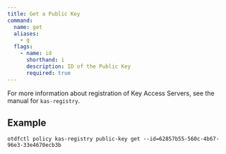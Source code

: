 ```yaml
---
title: Get a Public Key
command:
  name: get
  aliases:
    - g
  flags:
    - name: id
      shorthand: i
      description: ID of the Public Key
      required: true
---
```


For more information about registration of Key Access Servers, see the manual for `kas-registry`.

## Example

```shell
otdfctl policy kas-registry public-key get --id=62857b55-560c-4b67-96e3-33e4670ecb3b
```
